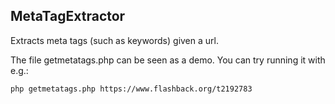 MetaTagExtractor
----------------

Extracts meta tags (such as keywords) given a url.

The file getmetatags.php can be seen as a demo. You can try running it with e.g.:

    php getmetatags.php https://www.flashback.org/t2192783
